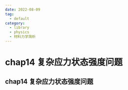 ```yaml
---
date: 2022-08-09
tag:
  - default
category:
  - library
  - physics
  - 材料力学简析
---
```


# chap14 复杂应力状态强度问题

## chap14 复杂应力状态强度问题
